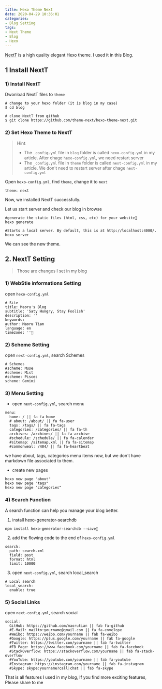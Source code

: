 ```yaml
---
title: Hexo Theme Next
date: 2020-04-29 10:36:01
categories: 
- Blog Setting
tags:
- Next Theme
- Blog
- Hexo
---
```

[NextT](https://github.com/theme-next/hexo-theme-next) is a high quality elegant Hexo theme. I used it in this Blog.

## 1 Install NextT

### 1) Install NextT

Dwonload NextT files to ```theme```

```
# change to your hexo folder (it is blog in my case)
$ cd blog

# clone NextT from github
$ git clone https://github.com/theme-next/hexo-theme-next.git
```
<!-- more -->

### 2) Set Hexo Theme to NextT
> Hint:
> * The ```_config.yml``` file in ```blog``` folder is called ```hexo-config.yml``` in my article.
>   After chage ```hexo-config.yml```, we need restart server  
> * The ```_config.yml``` file in ```theme``` folder is called ```next-config.yml```  in my article.
>   We don't need to restart server after chage ```next-config.yml```

Open ```hexo-config.yml```, find ```theme```, change it to ```next```

```
theme: next
```

Now, we installed NextT successfully.

Let us start server and check our blog in browse

```
#generate the static files (html, css, etc) for your website
hexo generate

#Starts a local server. By default, this is at http://localhost:4000/.
hexo server
```
We can see the new theme.

## 2. NextT Setting
> Those are changes I set in my blog

### 1) WebStie informations Setting
open ```hexo-config.yml```

```
# Site
title: Maoru's Blog
subtitle: 'Saty Hungry, Stay Foolish'
description: ''
keywords:
author: Maoru Tian
language: en
timezone: ''
```

### 2) Scheme Setting
open ```next-config.yml```, search Schemes

```
# Schemes
#scheme: Muse
#scheme: Mist
#scheme: Pisces
scheme: Gemini
```

### 3) Menu Setting

* open ```next-config.yml```, search menu

```
menu:
  home: / || fa fa-home
  # about: /about/ || fa fa-user
  tags: /tags/ || fa fa-tags
  categories: /categories/ || fa fa-th
  archives: /archives/ || fa fa-archive
  #schedule: /schedule/ || fa fa-calendar
  #sitemap: /sitemap.xml || fa fa-sitemap
  #commonweal: /404/ || fa fa-heartbeat
```
we have about, tags, categories menu items now, but we don't have markdown file associated to them.

* create new pages

```
hexo new page "about"
hexo new page "tags"
hexo new page "categories"
```

### 4) Search Function
A search function can help you manage your blog better.

1. install hexo-generator-searchdb

```
npm install hexo-generator-searchdb --save
```

2. add the flowing code to the end of ```hexo-config.yml```

```
search:
  path: search.xml
  field: post
  format: html
  limit: 10000
```

3. open ```next-config.yml```, search local_search

```
# Local search
local_search:
  enable: true
```

### 5) Social Links
open ```next-config.yml```, search social

```
social:
  GitHub: https://github.com/maorutian || fab fa-github
  #E-Mail: mailto:yourname@gmail.com || fa fa-envelope
  #Weibo: https://weibo.com/yourname || fab fa-weibo
  #Google: https://plus.google.com/yourname || fab fa-google
  #Twitter: https://twitter.com/yourname || fab fa-twitter
  #FB Page: https://www.facebook.com/yourname || fab fa-facebook
  #StackOverflow: https://stackoverflow.com/yourname || fab fa-stack-overflow
  #YouTube: https://youtube.com/yourname || fab fa-youtube
  #Instagram: https://instagram.com/yourname || fab fa-instagram
  #Skype: skype:yourname?call|chat || fab fa-skype
```

That is all features I used in my blog, If you find more exciting features, Please share to me

